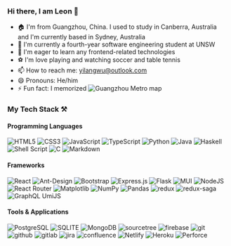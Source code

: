 ### Hi there, I am Leon 👋

- 🏠 I'm from Guangzhou, China. I used to study in Canberra, Australia and I'm currently based in Sydney, Australia
- 🏫 I'm currently a fourth-year software engineering student at UNSW
- 🌱 I'm eager to learn any frontend-related technologies
- ⚽ I'm love playing and watching soccer and table tennis
- 📫 How to reach me: yilangwu@outlook.com
- 😄 Pronouns: He/him
- ⚡ Fun fact: I memorized ![Guangzhou Metro](https://img.shields.io/badge/Guangzhou%20Metro-C51935.svg?style=for-the-badge&logo=Guangzhou-Metro&logoColor=white) map

### My Tech Stack ⚒️
#### Programming Languages  
![HTML5](https://img.shields.io/badge/html5-%23E34F26.svg?style=for-the-badge&logo=html5&logoColor=white) ![CSS3](https://img.shields.io/badge/css3-%231572B6.svg?style=for-the-badge&logo=css3&logoColor=white) ![JavaScript](https://img.shields.io/badge/javascript-%23323330.svg?style=for-the-badge&logo=javascript&logoColor=%23F7DF1E) ![TypeScript](https://img.shields.io/badge/typescript-%23007ACC.svg?style=for-the-badge&logo=typescript&logoColor=white) ![Python](https://img.shields.io/badge/python-3670A0?style=for-the-badge&logo=python&logoColor=ffdd54) ![Java](https://img.shields.io/badge/java-%23ED8B00.svg?style=for-the-badge&logo=java&logoColor=white) ![Haskell](https://img.shields.io/badge/Haskell-5D4F85.svg?style=for-the-badge&logo=Haskell&logoColor=white) ![Shell Script](https://img.shields.io/badge/shell_script-%23121011.svg?style=for-the-badge&logo=gnu-bash&logoColor=white) ![C](https://img.shields.io/badge/C-A8B9CC.svg?style=for-the-badge&logo=C&logoColor=black) ![Markdown](https://img.shields.io/badge/markdown-%23000000.svg?style=for-the-badge&logo=markdown&logoColor=white) 
#### Frameworks  
![React](https://img.shields.io/badge/react-%2320232a.svg?style=for-the-badge&logo=react&logoColor=%2361DAFB) ![Ant-Design](https://img.shields.io/badge/-AntDesign-%230170FE?style=for-the-badge&logo=ant-design&logoColor=white) ![Bootstrap](https://img.shields.io/badge/bootstrap-%23563D7C.svg?style=for-the-badge&logo=bootstrap&logoColor=white) ![Express.js](https://img.shields.io/badge/express.js-%23404d59.svg?style=for-the-badge&logo=express&logoColor=%2361DAFB) ![Flask](https://img.shields.io/badge/flask-%23000.svg?style=for-the-badge&logo=flask&logoColor=white) ![MUI](https://img.shields.io/badge/MUI-%230081CB.svg?style=for-the-badge&logo=mui&logoColor=white) ![NodeJS](https://img.shields.io/badge/node.js-6DA55F?style=for-the-badge&logo=node.js&logoColor=white) ![React Router](https://img.shields.io/badge/React_Router-CA4245?style=for-the-badge&logo=react-router&logoColor=white) ![Matplotlib](https://img.shields.io/badge/Matplotlib-%23ffffff.svg?style=for-the-badge&logo=Matplotlib&logoColor=black) ![NumPy](https://img.shields.io/badge/numpy-%23013243.svg?style=for-the-badge&logo=numpy&logoColor=white) ![Pandas](https://img.shields.io/badge/pandas-150458.svg?style=for-the-badge&logo=pandas&logoColor=white) ![redux](https://img.shields.io/badge/Redux-764ABC.svg?style=for-the-badge&logo=Redux&logoColor=white) ![redux-saga](https://img.shields.io/badge/ReduxSaga-999999.svg?style=for-the-badge&logo=Redux-Saga&logoColor=white) ![GraphQL](https://img.shields.io/badge/GraphQL-E10098.svg?style=for-the-badge&logo=GraphQL&logoColor=white) UmiJS 
#### Tools & Applications  
![PostgreSQL](https://img.shields.io/badge/PostgreSQL-4169E1.svg?style=for-the-badge&logo=PostgreSQL&logoColor=white) ![SQLITE](https://img.shields.io/badge/SQLite-003B57.svg?style=for-the-badge&logo=SQLite&logoColor=white) ![MongoDB](https://img.shields.io/badge/MongoDB-47A248.svg?style=for-the-badge&logo=MongoDB&logoColor=white) ![sourcetree](https://img.shields.io/badge/Sourcetree-0052CC.svg?style=for-the-badge&logo=Sourcetree&logoColor=white) ![firebase](https://img.shields.io/badge/Firebase-FFCA28.svg?style=for-the-badge&logo=Firebase&logoColor=black) ![git](https://img.shields.io/badge/Git-F05032.svg?style=for-the-badge&logo=Git&logoColor=white) ![github](https://img.shields.io/badge/GitHub-181717.svg?style=for-the-badge&logo=GitHub&logoColor=white) ![gitlab](https://img.shields.io/badge/GitLab-FC6D26.svg?style=for-the-badge&logo=GitLab&logoColor=white) ![jira](https://img.shields.io/badge/Jira-0052CC.svg?style=for-the-badge&logo=Jira&logoColor=white) ![confluence](https://img.shields.io/badge/Confluence-172B4D.svg?style=for-the-badge&logo=Confluence&logoColor=white) ![Netlify](https://img.shields.io/badge/Netlify-00C7B7.svg?style=for-the-badge&logo=Netlify&logoColor=white) ![Heroku](https://img.shields.io/badge/Heroku-430098.svg?style=for-the-badge&logo=Heroku&logoColor=white) ![Perforce](https://img.shields.io/badge/Perforce-404040.svg?style=for-the-badge&logo=Perforce&logoColor=white)
